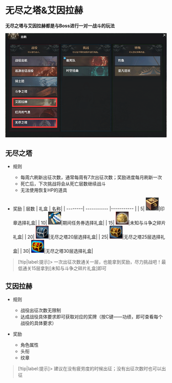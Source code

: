# 无尽之塔&艾因拉赫 <!-- {docsify-ignore-all} -->
**无尽之塔与艾因拉赫都是与Boss进行一对一战斗的玩法**

![Alt text](image.png ':size=50%')


## 无尽之塔
-   规则 
    -   每周六刷新出征次数，通常每周有7次出征次数；奖励进度每月刷新一次
    -   死亡后，下次挑战将会从死亡层数继续战斗
    -   无法使用恢复HP的道具

-   奖励
    | 层数  | 礼盒 | 名称|
    | --------| ----------- |----------- |
    | 5|  ![Alt text](image-1.png)|印章选择礼盒|
    | 10|  ![Alt text](image-2.png)|期间任务券选择礼盒|
    | 15| ![Alt text](image-3.png)|未知与斗争之碎片礼盒|
    | 20|  ![Alt text](image-4.png)|无尽之塔20层选择礼盒|
    | 25|  ![Alt text](image-5.png)|无尽之塔25层选择礼盒|
    | 30|  ![Alt text](image-6.png)|无尽之塔30层选择礼盒|

> [!tip|label:提示]> 一次出征次数通关一层，也能拿到奖励，尽力挑战吧！最低通关15层拿到[未知与斗争之碎片礼盒]即可


##  艾因拉赫
-   规则
    -   战役出征次数无限制
    -   达成战役具体要求即可获取对应的奖牌（按C键——功绩，即可查看每个战役的具体要求）

-   奖励
    -   角色属性
    -   头衔
    -   纹章

> [!tip|label:提示]> 建议在没有疲劳度的时候出征；没有出征次数时也可以出征
